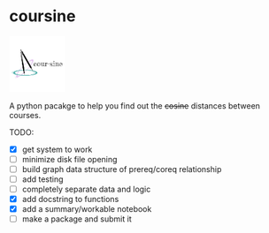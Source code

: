 # coursine

<p align="left">
  <img width="20%" src="logo.png">
</p>

A python pacakge to help you find out the ~~cosine~~ distances between courses.

TODO:

- [x] get system to work
- [ ] minimize disk file opening
- [ ] build graph data structure of prereq/coreq relationship
- [ ] add testing
- [ ] completely separate data and logic
- [x] add docstring to functions
- [X] add a summary/workable notebook
- [ ] make a package and submit it
